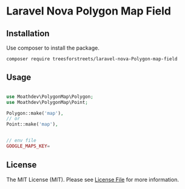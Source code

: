 # Laravel Nova Polygon Map Field

## Installation
Use composer to install the package.

```shell
composer require treesforstreets/laravel-nova-Polygon-map-field
```


## Usage

```php 

use Moathdev\PolygonMap\Polygon;
use Moathdev\PolygonMap\Point;

Polygon::make('map'),
// or
Point::make('map'),


// env file 
GOOGLE_MAPS_KEY=
```

## License
The MIT License (MIT). Please see [License File](LICENSE.md) for more information.

